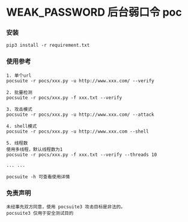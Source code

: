 # WEAK_PASSWORD 后台弱口令 poc

### 安装

```
pip3 install -r requirement.txt
```

### 使用参考

```
1. 单个url
pocsuite -r pocs/xxx.py -u http://www.xxx.com/ --verify

2. 批量检测
pocsuite -r pocs/xxx.py -f xxx.txt --verify

3. 攻击模式
pocsuite -r pocs/xxx.py -u http://www.xxx.com/ --attack

4. shell模式
pocsuite -r pocs/xxx.py -u http://www.xxx.com --shell

5. 线程数
使用多线程，默认线程数为1
pocsuite -r pocs/xxx.py -f xxx.txt --verify --threads 10

... ...

pocsuite -h 可查看使用详情
```

### 免责声明

```
未经事先双方同意，使用 pocsuite3 攻击目标是非法的。
pocsuite3 仅用于安全测试目的
```

